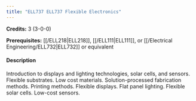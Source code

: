 ```yaml
---
title: "ELL737 ELL737 Flexible Electronics"
---
```

**Credits:** 3 (3-0-0)

**Prerequisites:** [[/ELL218|ELL218]], [[/ELL111|ELL111]], or [[/Electrical Engineering/ELL732|ELL732]] or equivalent

#### Description
Introduction to displays and lighting technologies, solar cells, and sensors. Flexible substrates. Low cost materials. Solution-processed fabrication methods. Printing methods. Flexible displays. Flat panel lighting. Flexible solar cells. Low-cost sensors.